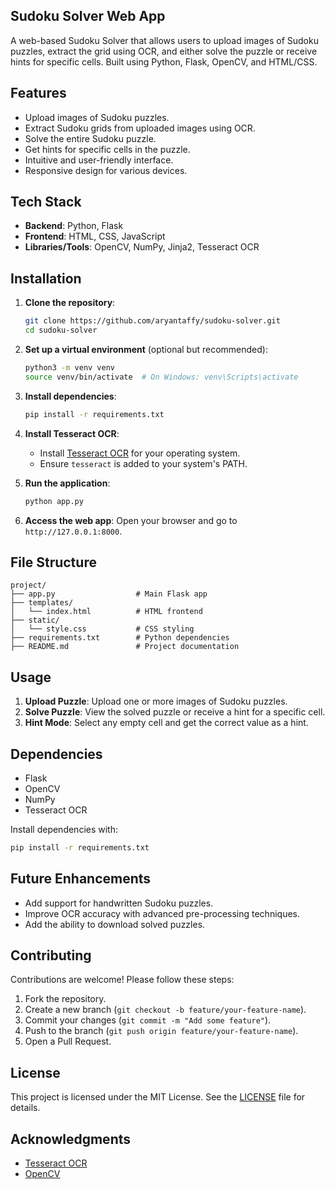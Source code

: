 ## Sudoku Solver Web App

A web-based Sudoku Solver that allows users to upload images of Sudoku puzzles, extract the grid using OCR, and either solve the puzzle or receive hints for specific cells. Built using Python, Flask, OpenCV, and HTML/CSS.

## Features

- Upload images of Sudoku puzzles.
- Extract Sudoku grids from uploaded images using OCR.
- Solve the entire Sudoku puzzle.
- Get hints for specific cells in the puzzle.
- Intuitive and user-friendly interface.
- Responsive design for various devices.

## Tech Stack

- **Backend**: Python, Flask
- **Frontend**: HTML, CSS, JavaScript
- **Libraries/Tools**: OpenCV, NumPy, Jinja2, Tesseract OCR

## Installation

1. **Clone the repository**:
   ```bash
   git clone https://github.com/aryantaffy/sudoku-solver.git
   cd sudoku-solver
   ```

2. **Set up a virtual environment** (optional but recommended):
   ```bash
   python3 -m venv venv
   source venv/bin/activate  # On Windows: venv\Scripts\activate
   ```

3. **Install dependencies**:
   ```bash
   pip install -r requirements.txt
   ```

4. **Install Tesseract OCR**:
   - Install [Tesseract OCR](https://github.com/tesseract-ocr/tesseract) for your operating system.
   - Ensure `tesseract` is added to your system's PATH.

5. **Run the application**:
   ```bash
   python app.py
   ```

6. **Access the web app**:
   Open your browser and go to `http://127.0.0.1:8000`.

## File Structure

```
project/
├── app.py                  # Main Flask app
├── templates/
│   └── index.html          # HTML frontend
├── static/
│   └── style.css           # CSS styling
├── requirements.txt        # Python dependencies
├── README.md               # Project documentation
```

## Usage

1. **Upload Puzzle**: Upload one or more images of Sudoku puzzles.
2. **Solve Puzzle**: View the solved puzzle or receive a hint for a specific cell.
3. **Hint Mode**: Select any empty cell and get the correct value as a hint.

## Dependencies

- Flask
- OpenCV
- NumPy
- Tesseract OCR

Install dependencies with:
```bash
pip install -r requirements.txt
```

## Future Enhancements

- Add support for handwritten Sudoku puzzles.
- Improve OCR accuracy with advanced pre-processing techniques.
- Add the ability to download solved puzzles.

## Contributing

Contributions are welcome! Please follow these steps:
1. Fork the repository.
2. Create a new branch (`git checkout -b feature/your-feature-name`).
3. Commit your changes (`git commit -m "Add some feature"`).
4. Push to the branch (`git push origin feature/your-feature-name`).
5. Open a Pull Request.

## License

This project is licensed under the MIT License. See the [LICENSE](LICENSE) file for details.

## Acknowledgments

- [Tesseract OCR](https://github.com/tesseract-ocr/tesseract)
- [OpenCV](https://opencv.org/)
